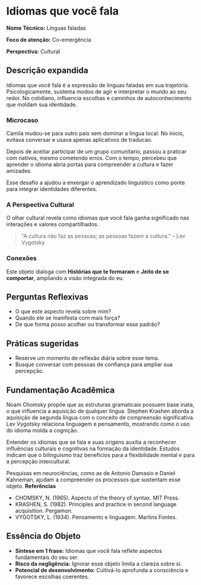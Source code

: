 # Idiomas que você fala

**Nome Técnico:** Línguas faladas

**Foco de atenção:** Co-emergência

**Perspectiva:** Cultural

## Descrição expandida
Idiomas que você fala é a expressão de línguas faladas em sua trajetória.
Psicologicamente, sustenta modos de agir e interpretar o mundo ao seu redor.
No cotidiano, influencia escolhas e caminhos de autoconhecimento que moldam sua identidade.
### Microcaso
Camila mudou-se para outro pais sem dominar a lingua local. No inicio, evitava conversar e usava apenas aplicativos de traducao.

Depois de aceitar participar de um grupo comunitario, passou a praticar com nativos, mesmo cometendo erros. Com o tempo, percebeu que aprender o idioma abria portas para compreender a cultura e fazer amizades.

Esse desafio a ajudou a enxergar o aprendizado linguistico como ponte para integrar identidades diferentes.

### A Perspectiva Cultural
O olhar cultural revela como idiomas que você fala ganha significado nas interações e valores compartilhados.
> "A cultura não faz as pessoas; as pessoas fazem a cultura." – Lev Vygotsky
### Conexões
Este objeto dialoga com **Histórias que te formaram** e **Jeito de se comportar**, ampliando a visão integrada do eu.

## Perguntas Reflexivas
- O que este aspecto revela sobre mim?
- Quando ele se manifesta com mais força?
- De que forma posso acolher ou transformar esse padrão?

## Práticas sugeridas
- Reserve um momento de reflexão diária sobre esse tema.
- Busque conversar com pessoas de confiança para ampliar sua percepção.

## Fundamentação Acadêmica

Noam Chomsky propõe que as estruturas gramaticais possuem base inata, o que influencia a aquisição de qualquer língua. Stephen Krashen aborda a aquisição de segunda língua com o conceito de compreensão significativa. Lev Vygotsky relaciona linguagem e pensamento, mostrando como o uso do idioma molda a cognição.

Entender os idiomas que se fala e suas origens auxilia a reconhecer influências culturais e cognitivas na formação da identidade. Estudos indicam que o bilinguismo traz benefícios para a flexibilidade mental e para a percepção intercultural.

Pesquisas em neurociências, como as de Antonio Damasio e Daniel Kahneman, ajudam a compreender os processos que sustentam esse objeto.
**Referências**
- CHOMSKY, N. (1965). Aspects of the theory of syntax. MIT Press.
- KRASHEN, S. (1982). Principles and practice in second language acquisition. Pergamon.
- VYGOTSKY, L. (1934). Pensamento e linguagem. Martins Fontes.

## Essência do Objeto
- **Síntese em 1 frase:** Idiomas que você fala reflete aspectos fundamentais do seu ser.
- **Risco da negligência:** Ignorar esse objeto limita a clareza sobre si.
- **Potencial de desenvolvimento:** Cultivá-lo aprofunda a consciência e favorece escolhas coerentes.
